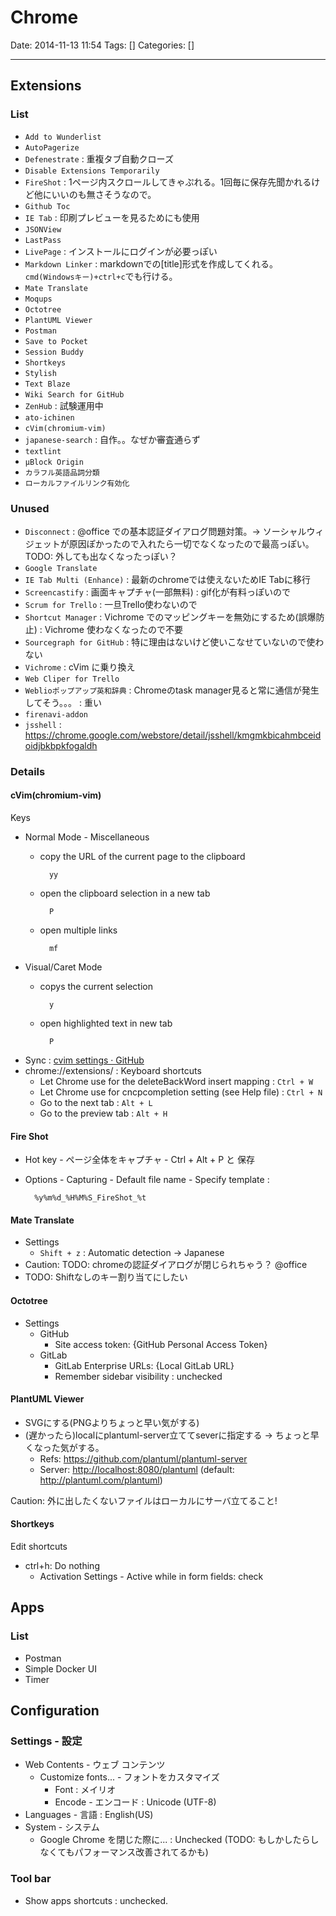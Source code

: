 # Chrome

Date: 2014-11-13 11:54
Tags: []
Categories: []

---

## Extensions

### List

- `Add to Wunderlist`
- `AutoPagerize`
- `Defenestrate` : 重複タブ自動クローズ
- `Disable Extensions Temporarily`
- `FireShot` : 1ページ内スクロールしてきゃぷれる。1回毎に保存先聞かれるけど他にいいのも無さそうなので。
- `Github Toc`
- `IE Tab` : 印刷プレビューを見るためにも使用
- `JSONView`
- `LastPass`
- `LivePage` : インストールにログインが必要っぽい
- `Markdown Linker` : markdownでの[title]<url>形式を作成してくれる。`cmd(Windowsキー)+ctrl+c`でも行ける。
- `Mate Translate`
- `Moqups`
- `Octotree`
- `PlantUML Viewer`
- `Postman`
- `Save to Pocket`
- `Session Buddy`
- `Shortkeys`
- `Stylish`
- `Text Blaze`
- `Wiki Search for GitHub`
- `ZenHub` : 試験運用中
- `ato-ichinen`
- `cVim(chromium-vim)`
- `japanese-search` : 自作。。なぜか審査通らず
- `textlint`
- `μBlock Origin`
- `カラフル英語品詞分類`
- `ローカルファイルリンク有効化`

### Unused

- `Disconnect` : @office での基本認証ダイアログ問題対策。-> ソーシャルウィジェットが原因ぽかったので入れたら一切でなくなったので最高っぽい。TODO: 外しても出なくなったっぽい？
- `Google Translate`
- `IE Tab Multi (Enhance)` : 最新のchromeでは使えないためIE Tabに移行
- `Screencastify` : 画面キャプチャ(一部無料) : gif化が有料っぽいので
- `Scrum for Trello` : 一旦Trello使わないので
- `Shortcut Manager` : Vichrome でのマッピングキーを無効にするため(誤爆防止) : Vichrome 使わなくなったので不要
- `Sourcegraph for GitHub` : 特に理由はないけど使いこなせていないので使わない
- `Vichrome` : cVim に乗り換え
- `Web Cliper for Trello`
- `Weblioポップアップ英和辞典` : Chromeのtask manager見ると常に通信が発生してそう。。。 : 重い
- `firenavi-addon`
- `jsshell` : https://chrome.google.com/webstore/detail/jsshell/kmgmkbicahmbceidoidjbkbpkfogaldh

### Details

#### cVim(chromium-vim)

Keys

- Normal Mode - Miscellaneous
    - copy the URL of the current page to the clipboard

            yy

    - open the clipboard selection in a new tab

            P

    - open multiple links

            mf

- Visual/Caret Mode
    - copys the current selection

            y

    - open highlighted text in new tab

            P

- Sync : [cvim settings · GitHub](https://gist.github.com/assout/e4172ddf70f52f05abe2)
- chrome://extensions/ : Keyboard shortcuts
    - Let Chrome use <C-w> for the deleteBackWord insert mapping      : `Ctrl + W`
    - Let Chrome use <C-n> for cncpcompletion setting (see Help file) : `Ctrl + N`
    - Go to the next tab                                              : `Alt + L`
    - Go to the preview tab                                           : `Alt + H`

#### Fire Shot

- Hot key - ページ全体をキャプチャ - Ctrl + Alt + P と 保存
- Options - Capturing - Default file name - Specify template :

        %y%m%d_%H%M%S_FireShot_%t

#### Mate Translate

- Settings
    - `Shift + z` : Automatic detection -> Japanese
- Caution: TODO: chromeの認証ダイアログが閉じられちゃう？ @office
- TODO: Shiftなしのキー割り当てにしたい

#### Octotree

- Settings
    - GitHub
        - Site access token: {GitHub Personal Access Token}
    - GitLab
        - GitLab Enterprise URLs: {Local GitLab URL}
        - Remember sidebar visibility : unchecked

#### PlantUML Viewer

- SVGにする(PNGよりちょっと早い気がする)
- (遅かったら)localにplantuml-server立ててseverに指定する -> ちょっと早くなった気がする。
    - Refs: <https://github.com/plantuml/plantuml-server>
    - Server: <http://localhost:8080/plantuml> (default: <http://plantuml.com/plantuml>)

Caution: 外に出したくないファイルはローカルにサーバ立てること!

#### Shortkeys

Edit shortcuts

- ctrl+h: Do nothing
    - Activation Settings - Active while in form fields: check

## Apps

### List

- Postman
- Simple Docker UI
- Timer

## Configuration

### Settings - 設定

- Web Contents - ウェブ コンテンツ
    - Customize fonts... - フォントをカスタマイズ
        - Font : メイリオ
        - Encode - エンコード : Unicode (UTF-8)
- Languages - 言語 : English(US)
- System - システム
    - Google Chrome を閉じた際に... : Unchecked (TODO: もしかしたらしなくてもパフォーマンス改善されてるかも)

### Tool bar

- Show apps shortcuts : unchecked.

